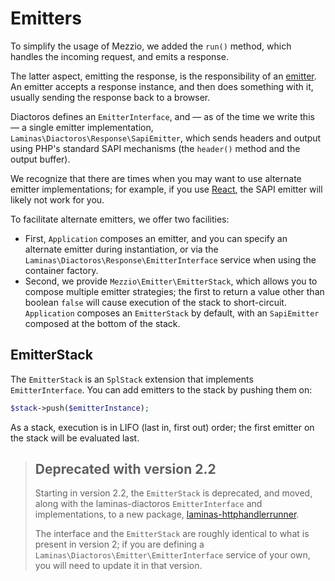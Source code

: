 # Emitters

To simplify the usage of Mezzio, we added the `run()` method, which handles
the incoming request, and emits a response.

The latter aspect, emitting the response, is the responsibility of an
[emitter](https://docs.laminas.dev/laminas-diactoros/emitting-responses/).
An emitter accepts a response instance, and then does something with it, usually
sending the response back to a browser.

Diactoros defines an `EmitterInterface`, and — as of the time we write this — a
single emitter implementation, `Laminas\Diactoros\Response\SapiEmitter`, which
sends headers and output using PHP's standard SAPI mechanisms (the `header()`
method and the output buffer).

We recognize that there are times when you may want to use alternate emitter
implementations; for example, if you use [React](http://reactphp.org), the SAPI
emitter will likely not work for you.

To facilitate alternate emitters, we offer two facilities:

- First, `Application` composes an emitter, and you can specify an alternate
  emitter during instantiation, or via the `Laminas\Diactoros\Response\EmitterInterface`
  service when using the container factory.
- Second, we provide `Mezzio\Emitter\EmitterStack`, which allows you to
  compose multiple emitter strategies; the first to return a value other than
  boolean `false` will cause execution of the stack to short-circuit.
  `Application` composes an `EmitterStack` by default, with an `SapiEmitter`
  composed at the bottom of the stack.

## EmitterStack

The `EmitterStack` is an `SplStack` extension that implements
`EmitterInterface`. You can add emitters to the stack by pushing them on:

```php
$stack->push($emitterInstance);
```

As a stack, execution is in LIFO (last in, first out) order; the first emitter
on the stack will be evaluated last.

> ## Deprecated with version 2.2
>
> Starting in version 2.2, the `EmitterStack` is deprecated, and moved, along with the
> laminas-diactoros `EmitterInterface` and implementations, to a new package,
> [laminas-httphandlerrunner](https://docs.laminas.dev/laminas-httphandlerrunner).
>
> The interface and the `EmitterStack` are roughly identical to what is present in
> version 2; if you are defining a `Laminas\Diactoros\Emitter\EmitterInterface`
> service of your own, you will need to update it in that version.
